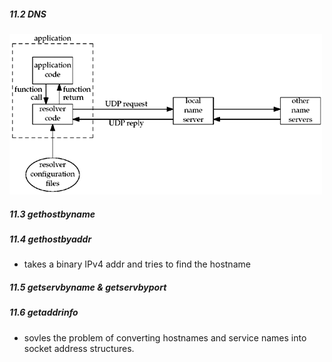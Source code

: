 ##### 11.2 DNS

![](cli_resolver_name_servers.png)

##### 11.3 gethostbyname

##### 11.4 gethostbyaddr

* takes a binary IPv4 addr and tries to find the hostname

##### 11.5 getservbyname & getservbyport

##### 11.6 getaddrinfo

* sovles the problem of converting hostnames and service names into socket address structures.
